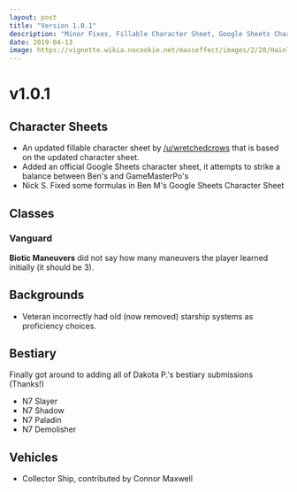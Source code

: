 ```yaml
---
layout: post
title: "Version 1.0.1"
description: "Minor Fixes, Fillable Character Sheet, Google Sheets Character Sheet"
date: 2019-04-13
image: https://vignette.wikia.nocookie.net/masseffect/images/2/20/Hainly_Abrams_charshot.png/revision/latest?cb=20181104194445
---
```


# v1.0.1


## Character Sheets

- An updated fillable character sheet by [/u/wretchedcrows](https://www.reddit.com/user/wretchedcrows) that is based on the updated character sheet.
- Added an official Google Sheets character sheet, it attempts to strike a balance between Ben's and GameMasterPo's
- Nick S. Fixed some formulas in Ben M's Google Sheets Character Sheet 


## Classes

### Vanguard

__Biotic Maneuvers__ did not say how many maneuvers the player learned initially (it should be 3).

## Backgrounds
- Veteran incorrectly had old (now removed) starship systems as proficiency choices.

## Bestiary

Finally got around to adding all of Dakota P.'s bestiary submissions (Thanks!)

- N7 Slayer
- N7 Shadow
- N7 Paladin
- N7 Demolisher

## Vehicles

- Collector Ship, contributed by Connor Maxwell
